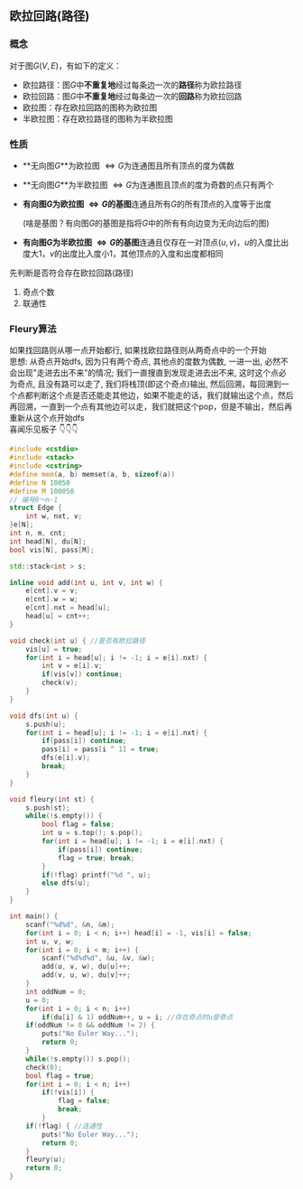 ## 欧拉回路(路径)

### 概念

对于图$G(V,E)$，有如下的定义：

- 欧拉路径：图$G$中**不重复地**经过每条边一次的**路径**称为欧拉路径
- 欧拉回路：图$G$中**不重复地**经过每条边一次的**回路**称为欧拉回路
- 欧拉图：存在欧拉回路的图称为欧拉图
- 半欧拉图：存在欧拉路径的图称为半欧拉图

### 性质

- **无向图$G$**为欧拉图 $\iff G$为连通图且所有顶点的度为偶数

- **无向图$G$**为半欧拉图 $\iff G$为连通图且顶点的度为奇数的点只有两个

- **有向图$G$**为欧拉图 $\iff G$的**基图**连通且所有$G$的所有顶点的入度等于出度

    (啥是基图？有向图$G$的基图是指将$G$中的所有有向边变为无向边后的图)

- **有向图$G$**为半欧拉图 $\iff G$的**基图**连通且仅存在一对顶点$(u,v)$，$u$的入度比出度大1，$v$的出度比入度小1，其他顶点的入度和出度都相同

先判断是否符合存在欧拉回路(路径)  
1. 奇点个数
2. 联通性  
  
### __Fleury算法__

如果找回路则从哪一点开始都行, 如果找欧拉路径则从两奇点中的一个开始  
思想: 从奇点开始dfs, 因为只有两个奇点, 其他点的度数为偶数, 一进一出, 必然不会出现"走进去出不来"的情况; 我们一直搜直到发现走进去出不来, 这时这个点必为奇点, 且没有路可以走了, 我们将栈顶(即这个奇点)输出, 然后回溯，每回溯到一个点都判断这个点是否还能走其他边，如果不能走的话，我们就输出这个点，然后再回溯，一直到一个点有其他边可以走，我们就把这个pop，但是不输出，然后再重新从这个点开始dfs  
喜闻乐见板子 👇👇👇

``` cpp
#include <cstdio>
#include <stack>
#include <cstring>
#define mem(a, b) memset(a, b, sizeof(a))
#define N 10050
#define M 100050
// 编号0～n-1
struct Edge {
    int w, nxt, v;
}e[N];
int n, m, cnt;
int head[N], du[N];
bool vis[N], pass[M];

std::stack<int > s;

inline void add(int u, int v, int w) {
    e[cnt].v = v;
    e[cnt].w = w;
    e[cnt].nxt = head[u];
    head[u] = cnt++;
}

void check(int u) { //是否有欧拉路径
    vis[u] = true;
    for(int i = head[u]; i != -1; i = e[i].nxt) {
        int v = e[i].v;
        if(vis[v]) continue;
        check(v);
    }
}

void dfs(int u) {
    s.push(u);
    for(int i = head[u]; i != -1; i = e[i].nxt) {
        if(pass[i]) continue;
        pass[i] = pass[i ^ 1] = true;
        dfs(e[i].v);
        break;
    }
}

void fleury(int st) {
    s.push(st);
    while(!s.empty()) {
        bool flag = false;
        int u = s.top(); s.pop();
        for(int i = head[u]; i != -1; i = e[i].nxt) {
            if(pass[i]) continue;
            flag = true; break;
        }
        if(!flag) printf("%d ", u);
        else dfs(u);
    }
}

int main() {
    scanf("%d%d", &n, &m);
    for(int i = 0; i < n; i++) head[i] = -1, vis[i] = false;
    int u, v, w;
    for(int i = 0; i < m; i++) {
        scanf("%d%d%d", &u, &v, &w);
        add(u, v, w), du[u]++;
        add(v, u, w), du[v]++;
    }
    int oddNum = 0;
    u = 0;
    for(int i = 0; i < n; i++)
        if(du[i] & 1) oddNum++, u = i; //存在奇点时u是奇点
    if(oddNum != 0 && oddNum != 2) {
        puts("No Euler Way...");
        return 0;
    }
    while(!s.empty()) s.pop();
    check(0);
    bool flag = true;
    for(int i = 0; i < n; i++)
        if(!vis[i]) {
            flag = false;
            break;
        }
    if(!flag) { //连通性
        puts("No Euler Way...");
        return 0;
    }
    fleury(u);
    return 0;
}
```